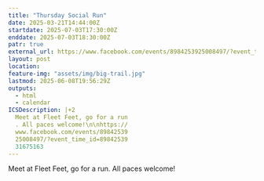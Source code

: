 ```yaml
---
title: "Thursday Social Run"
date: 2025-03-21T14:44:00Z
startdate: 2025-07-03T17:30:00Z
enddate: 2025-07-03T18:30:00Z
patr: true
external_url: https://www.facebook.com/events/8984253925008497/?event_time_id=8984253931675163
layout: post
location: 
feature-img: "assets/img/big-trail.jpg"
lastmod: 2025-06-08T19:56:29Z
outputs:
  - html
  - calendar
ICSDescription: |+2
  Meet at Fleet Feet, go for a run  . All paces welcome!\n\nhttps://  www.facebook.com/events/89842539  25008497/?event_time_id=89842539  31675163
---
```


Meet at Fleet Feet, go for a run. All paces welcome!<br>
  <br>
  
